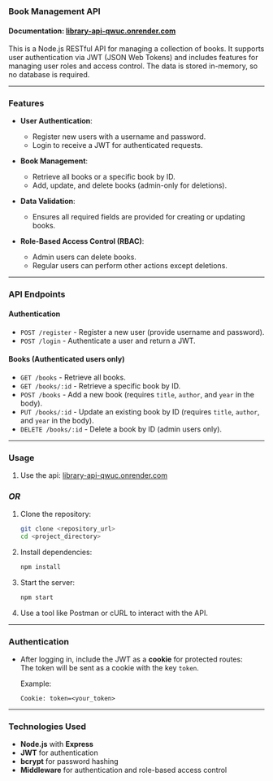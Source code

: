 ### **Book Management API**  

#### Documentation: [library-api-qwuc.onrender.com](https://library-api-qwuc.onrender.com)

This is a Node.js RESTful API for managing a collection of books. It supports user authentication via JWT (JSON Web Tokens) and includes features for managing user roles and access control. The data is stored in-memory, so no database is required.

---

### **Features**  

- **User Authentication**:  
  - Register new users with a username and password.  
  - Login to receive a JWT for authenticated requests.  

- **Book Management**:  
  - Retrieve all books or a specific book by ID.  
  - Add, update, and delete books (admin-only for deletions).  

- **Data Validation**:  
  - Ensures all required fields are provided for creating or updating books.  

- **Role-Based Access Control (RBAC)**:  
  - Admin users can delete books.  
  - Regular users can perform other actions except deletions.  

---

### **API Endpoints**  

#### **Authentication**  
- `POST /register` - Register a new user (provide username and password).  
- `POST /login` - Authenticate a user and return a JWT.  

#### **Books** (Authenticated users only)  
- `GET /books` - Retrieve all books.  
- `GET /books/:id` - Retrieve a specific book by ID.  
- `POST /books` - Add a new book (requires `title`, `author`, and `year` in the body).  
- `PUT /books/:id` - Update an existing book by ID (requires `title`, `author`, and `year` in the body).  
- `DELETE /books/:id` - Delete a book by ID (admin users only).  

---

### **Usage**  
1. Use the api: [library-api-qwuc.onrender.com](https://library-api-qwuc.onrender.com)

### ***OR***

1. Clone the repository:  
   ```bash
   git clone <repository_url>
   cd <project_directory>
   ```

2. Install dependencies:  
   ```bash
   npm install
   ```

3. Start the server:  
   ```bash
   npm start
   ```

4. Use a tool like Postman or cURL to interact with the API.  

---

### **Authentication**  

- After logging in, include the JWT as a **cookie** for protected routes:  
  The token will be sent as a cookie with the key `token`.
  
  Example:  
  ```
  Cookie: token=<your_token>
  ```

---

### **Technologies Used**  

- **Node.js** with **Express**  
- **JWT** for authentication  
- **bcrypt** for password hashing  
- **Middleware** for authentication and role-based access control  